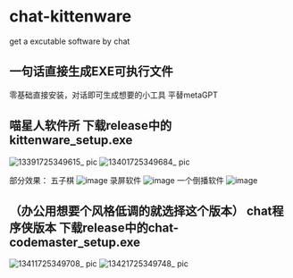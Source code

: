 # chat-kittenware
get a excutable software by chat

## 一句话直接生成EXE可执行文件
零基础直接安装，对话即可生成想要的小工具
平替metaGPT

## 喵星人软件所 下载release中的kittenware_setup.exe
![13391725349615_ pic](https://github.com/user-attachments/assets/43210a1c-a7d6-45d6-b6a1-70a1b2018ab7)
![13401725349684_ pic](https://github.com/user-attachments/assets/d6e6a103-2c81-4fba-82be-29bbf14136b6)

部分效果：
五子棋
![image](https://github.com/user-attachments/assets/f3f36e42-e907-48b8-b9a9-2625ed64716a)
录屏软件
![image](https://github.com/user-attachments/assets/d67a4278-07ae-4b76-96ef-1ceed3ca47f5)
一个倒播软件
![image](https://github.com/user-attachments/assets/75e922f9-9bc4-4707-88b9-1b0e297a050d)

## （办公用想要个风格低调的就选择这个版本） chat程序侠版本 下载release中的chat-codemaster_setup.exe
![13411725349708_ pic](https://github.com/user-attachments/assets/065db448-4e6e-4f8d-b5ad-a8f60a7d30e4)
![13421725349748_ pic](https://github.com/user-attachments/assets/6e5db3c0-d19e-4e25-8543-50bbda7baf80)
